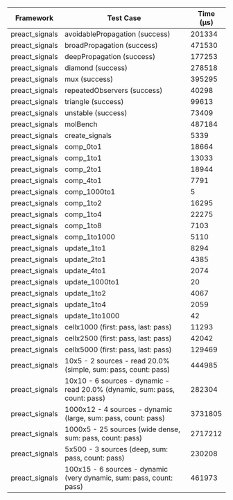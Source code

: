 | Framework | Test Case | Time (μs) |
| --- | --- | --- |
| preact_signals | avoidablePropagation (success) | 201334 |
| preact_signals | broadPropagation (success) | 471530 |
| preact_signals | deepPropagation (success) | 177253 |
| preact_signals | diamond (success) | 278518 |
| preact_signals | mux (success) | 395295 |
| preact_signals | repeatedObservers (success) | 40298 |
| preact_signals | triangle (success) | 99613 |
| preact_signals | unstable (success) | 73409 |
| preact_signals | molBench | 487184 |
| preact_signals | create_signals | 5339 |
| preact_signals | comp_0to1 | 18664 |
| preact_signals | comp_1to1 | 13033 |
| preact_signals | comp_2to1 | 18944 |
| preact_signals | comp_4to1 | 7791 |
| preact_signals | comp_1000to1 | 5 |
| preact_signals | comp_1to2 | 16295 |
| preact_signals | comp_1to4 | 22275 |
| preact_signals | comp_1to8 | 7103 |
| preact_signals | comp_1to1000 | 5110 |
| preact_signals | update_1to1 | 8294 |
| preact_signals | update_2to1 | 4385 |
| preact_signals | update_4to1 | 2074 |
| preact_signals | update_1000to1 | 20 |
| preact_signals | update_1to2 | 4067 |
| preact_signals | update_1to4 | 2059 |
| preact_signals | update_1to1000 | 42 |
| preact_signals | cellx1000 (first: pass, last: pass) | 11293 |
| preact_signals | cellx2500 (first: pass, last: pass) | 42042 |
| preact_signals | cellx5000 (first: pass, last: pass) | 129469 |
| preact_signals | 10x5 - 2 sources - read 20.0% (simple, sum: pass, count: pass) | 444985 |
| preact_signals | 10x10 - 6 sources - dynamic - read 20.0% (dynamic, sum: pass, count: pass) | 282304 |
| preact_signals | 1000x12 - 4 sources - dynamic (large, sum: pass, count: pass) | 3731805 |
| preact_signals | 1000x5 - 25 sources (wide dense, sum: pass, count: pass) | 2717212 |
| preact_signals | 5x500 - 3 sources (deep, sum: pass, count: pass) | 230208 |
| preact_signals | 100x15 - 6 sources - dynamic (very dynamic, sum: pass, count: pass) | 461973 |
